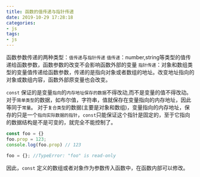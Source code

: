 ```yaml
---
title: 函数的值传递与指针传递
date: 2019-10-29 17:28:18
categories:
- js
tags:
- js
---
```


函数参数传递的两种类型：`值传递`与`指针传递`
`值传递`：number,string等类型的值传递给函数参数，函数参数的改变不会影响函数外部的变量
`指针传递`：对象和数组类型的变量值传递给函数参数，传递的是指向对象或者数组的地址。改变地址指向的对象或数组内容，函数外部原变量也会改变。

`const` 保证的是变量`指向`的`内存地址保存的数据`不得改动,而不是变量的值不得改动。
对于`简单类型`的数据，如布尔值，字符串，值就保存在变量指向的内存地址，因此等同于`常量`。
对于`复合类型`的数据(主要是对象和数组)，变量指向的内存地址，保存的只是一个`指向实际数据的指针`，`const`只能保证这个指针是固定的，至于它指向的数据结构是不是可变的，就完全不能控制了。
```javascript
const foo = {}
foo.prop = 123;
console.log(foo.prop) // 123

foo = {}; //TypeError: "foo" is read-only
```
因此，`const` 定义的数组或者对象作为参数传入函数中，在函数内部可以修改。